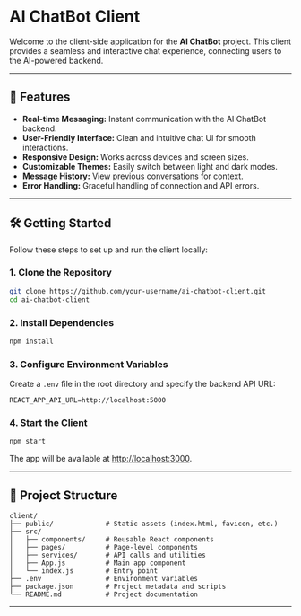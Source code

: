 # AI ChatBot Client

Welcome to the client-side application for the **AI ChatBot** project. This client provides a seamless and interactive chat experience, connecting users to the AI-powered backend.

---

## 🚀 Features

- **Real-time Messaging:** Instant communication with the AI ChatBot backend.
- **User-Friendly Interface:** Clean and intuitive chat UI for smooth interactions.
- **Responsive Design:** Works across devices and screen sizes.
- **Customizable Themes:** Easily switch between light and dark modes.
- **Message History:** View previous conversations for context.
- **Error Handling:** Graceful handling of connection and API errors.

---

## 🛠️ Getting Started

Follow these steps to set up and run the client locally:

### 1. Clone the Repository

```bash
git clone https://github.com/your-username/ai-chatbot-client.git
cd ai-chatbot-client
```

### 2. Install Dependencies

```bash
npm install
```

### 3. Configure Environment Variables

Create a `.env` file in the root directory and specify the backend API URL:

```env
REACT_APP_API_URL=http://localhost:5000
```

### 4. Start the Client

```bash
npm start
```

The app will be available at [http://localhost:3000](http://localhost:3000).

---

## 📁 Project Structure

```
client/
├── public/             # Static assets (index.html, favicon, etc.)
├── src/
│   ├── components/     # Reusable React components
│   ├── pages/          # Page-level components
│   ├── services/       # API calls and utilities
│   ├── App.js          # Main app component
│   └── index.js        # Entry point
├── .env                # Environment variables
├── package.json        # Project metadata and scripts
└── README.md           # Project documentation
```
---


